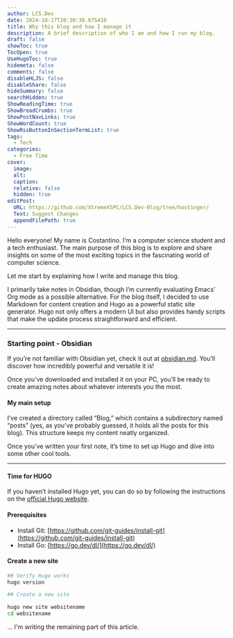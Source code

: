 ```yaml
---
author: LCS.Dev
date: 2024-10-17T20:30:30.675410
title: Why this blog and how I manage it
description: A brief description of who I am and how I run my blog.
draft: false
showToc: true
TocOpen: true
UseHugoToc: true
hidemeta: false
comments: false
disableHLJS: false
disableShare: false
hideSummary: false
searchHidden: true
ShowReadingTime: true
ShowBreadCrumbs: true
ShowPostNavLinks: true
ShowWordCount: true
ShowRssButtonInSectionTermList: true
tags:
  - Tech
categories:
  - Free Time
cover:
  image:
  alt:
  caption:
  relative: false
  hidden: true
editPost:
  URL: https://github.com/XtremeXSPC/LCS.Dev-Blog/tree/hostinger/
  Text: Suggest Changes
  appendFilePath: true
---
```


Hello everyone! My name is Costantino. I’m a computer science student and a tech enthusiast. The main purpose of this blog is to explore and share insights on some of the most exciting topics in the fascinating world of computer science.

Let me start by explaining how I write and manage this blog.

I primarily take notes in Obsidian, though I’m currently evaluating Emacs’ Org mode as a possible alternative. For the blog itself, I decided to use Markdown for content creation and Hugo as a powerful static site generator. Hugo not only offers a modern UI but also provides handy scripts that make the update process straightforward and efficient.

---

### Starting point - Obsidian

If you’re not familiar with Obsidian yet, check it out at [obsidian.md](https://obsidian.md). You’ll discover how incredibly powerful and versatile it is!

Once you’ve downloaded and installed it on your PC, you’ll be ready to create amazing notes about whatever interests you the most.

#### My main setup

I’ve created a directory called “Blog,” which contains a subdirectory named “posts” (yes, as you’ve probably guessed, it holds all the posts for this blog). This structure keeps my content neatly organized.

Once you’ve written your first note, it’s time to set up Hugo and dive into some other cool tools.

---

#### Time for HUGO

If you haven’t installed Hugo yet, you can do so by following the instructions on the [official Hugo website](https://gohugo.io).

#### Prerequisites

- Install Git: [https://github.com/git-guides/install-git](https://github.com/git-guides/install-git)
- Install Go: [https://go.dev/dl/](https://go.dev/dl/)

#### Create a new site

```bash
## Verify Hugo works
hugo version

## Create a new site 

hugo new site websitename
cd websitename
```

... I'm writing the remaining part of this article.
